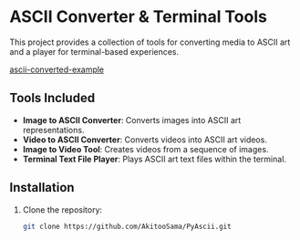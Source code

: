 # ASCII Converter & Terminal Tools

This project provides a collection of tools for converting media to ASCII art and a player for terminal-based experiences.

[ascii-converted-example](banner.png)

## Tools Included

- **Image to ASCII Converter**: Converts images into ASCII art representations.
- **Video to ASCII Converter**: Converts videos into ASCII art videos.
- **Image to Video Tool**: Creates videos from a sequence of images.
- **Terminal Text File Player**: Plays ASCII art text files within the terminal.

## Installation

1. Clone the repository:
   ```bash
   git clone https://github.com/AkitooSama/PyAscii.git
